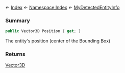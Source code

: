 ← [Index](Api-Index) ← [Namespace Index](Namespace-Index) ← [MyDetectedEntityInfo](Sandbox.ModAPI.Ingame.MyDetectedEntityInfo)

### Summary

```csharp
public Vector3D Position { get; }
```

The entity's position (center of the Bounding Box)

### Returns

[Vector3D](VRageMath.Vector3D)

